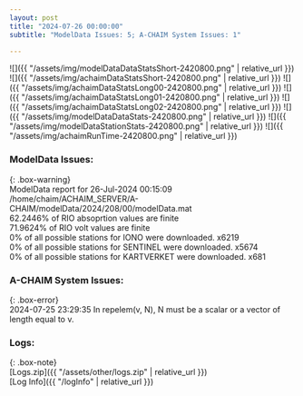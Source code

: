 ```yaml
---
layout: post
title: "2024-07-26 00:00:00"
subtitle: "ModelData Issues: 5; A-CHAIM System Issues: 1"

---
```


![]({{ "/assets/img/modelDataDataStatsShort-2420800.png" | relative_url }})
![]({{ "/assets/img/achaimDataStatsShort-2420800.png" | relative_url }})
![]({{ "/assets/img/achaimDataStatsLong00-2420800.png" | relative_url }})
![]({{ "/assets/img/achaimDataStatsLong01-2420800.png" | relative_url }})
![]({{ "/assets/img/achaimDataStatsLong02-2420800.png" | relative_url }})
![]({{ "/assets/img/modelDataDataStats-2420800.png" | relative_url }})
![]({{ "/assets/img/modelDataStationStats-2420800.png" | relative_url }})
![]({{ "/assets/img/achaimRunTime-2420800.png" | relative_url }})


### ModelData Issues:  
  
{: .box-warning}  
 ModelData report for 26-Jul-2024 00:15:09   
 /home/chaim/ACHAIM_SERVER/A-CHAIM/modelData/2024/208/00/modelData.mat   
 62.2446% of RIO absoprtion values are finite   
 71.9624% of RIO volt values are finite   
 0% of all possible stations for IONO were downloaded. x6219   
 0% of all possible stations for SENTINEL were downloaded. x5674   
 0% of all possible stations for KARTVERKET were downloaded. x681   
  
### A-CHAIM System Issues:  
  
{: .box-error}  
2024-07-25 23:29:35 In repelem(v, N), N must be a scalar or a vector of length equal to v.  

### Logs:  
  
{: .box-note}  
[Logs.zip]({{ "/assets/other/logs.zip" | relative_url }})  
[Log Info]({{ "/logInfo" | relative_url }})  
